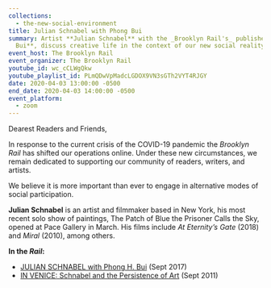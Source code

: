 ```yaml
---
collections:
  - the-new-social-environment
title: Julian Schnabel with Phong Bui
summary: Artist **Julian Schnabel** with the _Brooklyn Rail's_ publisher **Phong
  Bui**, discuss creative life in the context of our new social reality.
event_host: The Brooklyn Rail
event_organizer: The Brooklyn Rail
youtube_id: wc_cCLWgQkw
youtube_playlist_id: PLmQDwVpMadcLGDOX9VN3sGTh2VYT4RJGY
date: 2020-04-03 13:00:00 -0500
end_date: 2020-04-03 14:00:00 -0500
event_platform:
  - zoom
---
```

Dearest Readers and Friends,

In response to the current crisis of the COVID-19 pandemic the _Brooklyn Rail_ has shifted our operations online. Under these new circumstances, we remain dedicated to supporting our community of readers, writers, and artists.

We believe it is more important than ever to engage in alternative modes of social participation.

**Julian Schnabel**  is an artist and filmmaker based in New York, his most recent solo show of paintings, The Patch of Blue the Prisoner Calls the Sky, opened at Pace Gallery in March. His films include  _At Eternity’s Gate_  (2018) and  _Miral_  (2010), among others.

**In the _Rail_:**

-   [JULIAN SCHNABEL with Phong H. Bui](https://brooklynrail.org/2017/09/art/JULIAN-SCHNABEL-with-Phong-Bui)  (Sept 2017)
-   [IN VENICE: Schnabel and the Persistence of Art](https://brooklynrail.org/2011/09/artseen/in-venice-schnabel-and-the-persistence-of-art) (Sept 2011)